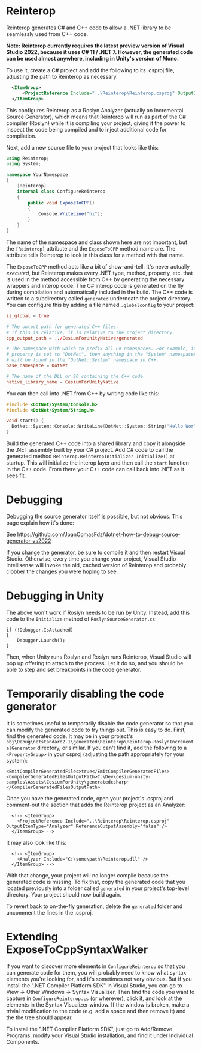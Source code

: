 # Reinterop

Reinterop generates C# and C++ code to allow a .NET library to be seamlessly used from C++ code.

**Note: Reinterop currently requires the latest preview version of Visual Studio 2022, because it uses C# 11 / .NET 7. However, the generated code can be used almost anywhere, including in Unity's version of Mono.**

To use it, create a C# project and add the following to its .csproj file, adjusting the path to Reinterop as necessary.

```xml
  <ItemGroup>
      <ProjectReference Include="..\Reinterop\Reinterop.csproj" OutputItemType="Analyzer" ReferenceOutputAssembly="false" />
  </ItemGroup>
```

This configures Reinterop as a Roslyn Analyzer (actually an Incremental Source Generator), which means that Reinterop will run as part of the C# compiler (Roslyn) while it is compiling your project, giving it the power to inspect the code being compiled and to inject additional code for compilation.

Next, add a new source file to your project that looks like this:

```csharp
using Reinterop;
using System;

namespace YourNamespace
{
    [Reinterop]
    internal class ConfigureReinterop
    {
        public void ExposeToCPP()
        {
            Console.WriteLine("hi");
        }
    }
}
```

The name of the namespace and class shown here are not important, but the `[Reinterop]` attribute and the `ExposeToCPP` method name are. The attribute tells Reinterop to look in this class for a method with that name.

The `ExposeToCPP` method acts like a bit of show-and-tell. It's never actually _executed_, but Reinterop makes every .NET type, method, property, etc. that is used in the method accessible from C++ by generating the necessary wrappers and interop code. The C# interop code is generated on the fly during compilation and automatically included in the build. The C++ code is written to a subdirectory called `generated` underneath the project directory. You can configure this by adding a file named `.globalconfig` to your project:

```conf
is_global = true

# The output path for generated C++ files.
# If this is relative, it is relative to the project directory.
cpp_output_path = ../CesiumForUnityNative/generated

# The namespace with which to prefix all C# namespaces. For example, if this
# property is set to "DotNet", then anything in the "System" namespaces in C#
# will be found in the "DotNet::System" namespace in C++.
base_namespace = DotNet

# The name of the DLL or SO containing the C++ code.
native_library_name = CesiumForUnityNative
```

You can then call into .NET from C++ by writing code like this:

```cpp
#include <DotNet/System/Console.h>
#include <DotNet/System/String.h>

void start() {
  DotNet::System::Console::WriteLine(DotNet::System::String("Hello World!"));
}
```

Build the generated C++ code into a shared library and copy it alongside the .NET assembly built by your C# project. Add C# code to call the generated method `Reinterop.ReinteropInitializer.Initialize()` at startup. This will initialize the interop layer and then call the `start` function in the C++ code. From there your C++ code can call back into .NET as it sees fit.

# Debugging

Debugging the source generator itself is possible, but not obvious. This page explain how it's done:

See https://github.com/JoanComasFdz/dotnet-how-to-debug-source-generator-vs2022

If you change the generator, be sure to compile it and then restart Visual Studio. Otherwise, every time you change your project, Visual Studio Intellisense will invoke the old, cached version of Reinterop and probably clobber the changes you were hoping to see.

# Debugging in Unity

The above won't work if Roslyn needs to be run by Unity. Instead, add this code to the `Initialize` method of `RoslynSourceGenerator.cs`:

```
if (!Debugger.IsAttached)
{
    Debugger.Launch();
}
```

Then, when Unity runs Roslyn and Roslyn runs Reinterop, Visual Studio will pop up offering to attach to the process. Let it do so, and you should be able to step and set breakpoints in the code generator.

# Temporarily disabling the code generator

It is sometimes useful to temporarily disable the code generator so that you can modify the generated code to try things out. This is easy to do. First, find the generated code. It may be in your project's `obj\Debug\netstandard2.1\generated\Reinterop\Reinterop.RoslynIncrementalGenerator` directory, or similar. If you can't find it, add the following to a `<PropertyGroup>` in your csproj (adjusting the path appropriately for your system):

```
<EmitCompilerGeneratedFiles>true</EmitCompilerGeneratedFiles>
<CompilerGeneratedFilesOutputPath>C:\Dev\cesium-unity-samples\Assets\CesiumForUnity\generatedcsharp~</CompilerGeneratedFilesOutputPath>
```

Once you have the generated code, open your project's .csproj and comment-out the section that adds the Reinterop project as an Analyzer:

```
  <!-- <ItemGroup>
    <ProjectReference Include="..\Reinterop\Reinterop.csproj" OutputItemType="Analyzer" ReferenceOutputAssembly="false" />
  </ItemGroup> -->
```

It may also look like this:

```
  <!-- <ItemGroup>
    <Analyzer Include="C:\some\path\Reinterop.dll" />
  </ItemGroup> -->
```

With that change, your project will no longer compile because the generated code is missing. To fix that, copy the generated code that you located previously into a folder called `generated` in your project's top-level directory. Your project should now build again.

To revert back to on-the-fly generation, delete the `generated` folder and uncomment the lines in the .csproj.

# Extending ExposeToCppSyntaxWalker

If you want to discover more elements in `ConfigureReinterop` so that you can generate code for them, you will probably need to know what syntax elements you're looking for, and it's sometimes not very obvious. But if you install the ".NET Compiler Platform SDK" in Visual Studio, you can go to View -> Other Windows -> Syntax Visualizer. Then find the code you want to capture in `ConfigureReinterop.cs` (or wherever), click it, and look at the elements in the Syntax Visualizer window. If the window is broken, make a trivial modification to the code (e.g. add a space and then remove it) and the the tree should appear.

To install the ".NET Compiler Platform SDK", just go to Add/Remove Programs, modify your Visual Studio installation, and find it under Individual Components.
